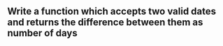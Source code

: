 ## Write a function which accepts two valid dates and returns the difference between them as number of days